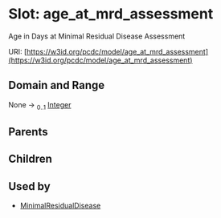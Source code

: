 
# Slot: age_at_mrd_assessment


Age in Days at Minimal Residual Disease Assessment

URI: [https://w3id.org/pcdc/model/age_at_mrd_assessment](https://w3id.org/pcdc/model/age_at_mrd_assessment)


## Domain and Range

None &#8594;  <sub>0..1</sub> [Integer](types/Integer.md)

## Parents


## Children


## Used by

 * [MinimalResidualDisease](MinimalResidualDisease.md)
